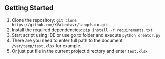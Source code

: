 ## Getting Started

1. Clone the repository: `git clone https://github.com/XValentavr/langchain.git`
2. Install the required dependencies: `pip install -r requirements.txt`
3. Start script using IDE or use go to folder and execute `python creator.py`
4. There are you need to enter full path to the document `/var/temp/test.xlsx` for example.
5. Or just put file in the current project directory and enter `test.xlsx`